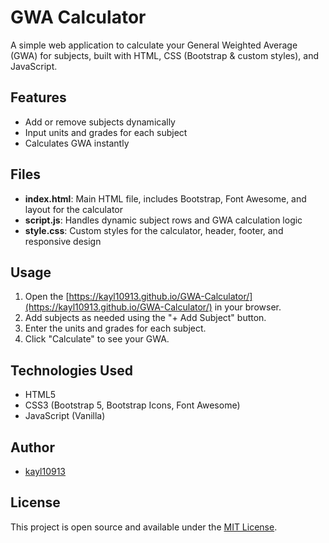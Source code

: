 # GWA Calculator

A simple web application to calculate your General Weighted Average (GWA) for subjects, built with HTML, CSS (Bootstrap & custom styles), and JavaScript.

## Features
- Add or remove subjects dynamically
- Input units and grades for each subject
- Calculates GWA instantly

## Files
- **index.html**: Main HTML file, includes Bootstrap, Font Awesome, and layout for the calculator
- **script.js**: Handles dynamic subject rows and GWA calculation logic
- **style.css**: Custom styles for the calculator, header, footer, and responsive design

## Usage
1. Open the [https://kayl10913.github.io/GWA-Calculator/](https://kayl10913.github.io/GWA-Calculator/) in your browser.
2. Add subjects as needed using the "+ Add Subject" button.
3. Enter the units and grades for each subject.
4. Click "Calculate" to see your GWA.

## Technologies Used
- HTML5
- CSS3 (Bootstrap 5, Bootstrap Icons, Font Awesome)
- JavaScript (Vanilla)

## Author
- [kayl10913](https://github.com/kayl10913)

## License
This project is open source and available under the [MIT License](LICENSE).
